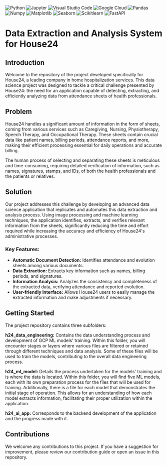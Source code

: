 ![Python](https://img.shields.io/badge/-Python-333333?style=flat&logo=python) ![Jupyter](https://img.shields.io/badge/-Jupyter-333333?style=flat&logo=jupyter) ![Visual Studio Code](https://img.shields.io/badge/-Visual%20Studio%20Code-333333?style=flat&logo=visual-studio-code&logoColor=007ACC) ![Google Cloud](https://img.shields.io/badge/-Google%20Cloud-333333?style=flat&logo=google-cloud) ![Pandas](https://img.shields.io/badge/-Pandas-333333?style=flat&logo=pandas) ![Numpy](https://img.shields.io/badge/-Numpy-333333?style=flat&logo=numpy) ![Matplotlib](https://img.shields.io/badge/-Matplotlib-333333?style=flat&logo=matplotlib) ![Seaborn](https://img.shields.io/badge/-Seaborn-333333?style=flat&logo=seaborn) ![Scikitlearn](https://img.shields.io/badge/-Scikitlearn-333333?style=flat&logo=scikitlearn) ![FastAPI](https://img.shields.io/badge/-FastAPI-333333?style=flat&logo=fastapi)

  
# Data Extraction and Analysis System for House24

## Introduction

Welcome to the repository of the project developed specifically for House24, a leading company in home hospitalization services. This data science project was designed to tackle a critical challenge presented by House24: the need for an application capable of detecting, extracting, and efficiently analyzing data from attendance sheets of health professionals.

## Problem

House24 handles a significant amount of information in the form of sheets, coming from various services such as Caregiving, Nursing, Physiotherapy, Speech Therapy, and Occupational Therapy. These sheets contain crucial data like patient names, billing periods, attendance reports, and more, making their efficient processing essential for daily operations and accurate billing.

The human process of selecting and separating these sheets is meticulous and time-consuming, requiring detailed verification of information, such as names, signatures, stamps, and IDs, of both the health professionals and the patients or relatives.

## Solution

Our project addresses this challenge by developing an advanced data science application that replicates and automates this data extraction and analysis process. Using image processing and machine learning techniques, the application identifies, extracts, and verifies relevant information from the sheets, significantly reducing the time and effort required while increasing the accuracy and efficiency of House24's administrative processes.

### Key Features:

- **Automatic Document Detection:** Identifies attendance and evolution sheets among various documents.
- **Data Extraction:** Extracts key information such as names, billing periods, and signatures.
- **Information Analysis:** Analyzes the consistency and completeness of the extracted data, verifying attendance and reported evolution.
- **User-friendly Interface:** Allows House24 users to easily manage the extracted information and make adjustments if necessary.

## Getting Started

The project repository contains three subfolders:

**h24_data_engineering:** Contains the data understanding process and development of GCP ML models' training. Within this folder, you will encounter stages or layers where various files are filtered or retained through different techniques and data analysis. Some of these files will be used to train the models, contributing to the overall data engineering process.

**h24_ml_model:** Details the process undertaken for the models' training and is where the data is located. Within this folder, you will find five ML models, each with its own preparation process for the files that will be used for training. Additionally, there is a file for each model that demonstrates the initial stage of operation. This allows for an understanding of how each model extracts information, facilitating their proper utilization within the application.

**h24_ai_app:** Corresponds to the backend development of the application and the progress made with it.

## Contributions

We welcome any contributions to this project. If you have a suggestion for improvement, please review our contribution guide or open an issue in this repository.
